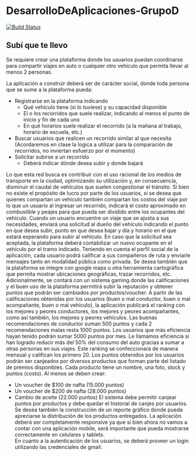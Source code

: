 DesarrolloDeAplicaciones-GrupoD
======

[![Build Status](https://travis-ci.org/siamofuori/DesarrolloDeAplicaciones-GrupoD.svg?branch=master)](https://travis-ci.org/siamofuori/DesarrolloDeAplicaciones-GrupoD)

## Subí que te llevo ##

Se requiere crear una plataforma donde los usuarios puedan coordinarse para compartir viajes en auto o cualquier otro vehículo que permita llevar al menos 2 personas.

La aplicación a construir deberá ser de carácter social, donde toda persona que se sume a la plataforma pueda:

* Registrarse en la plataforma indicando
  * Qué vehículo tiene (si lo tuviese) y su capacidad disponible
  * El o los recorridos que suele realizar, indicando al menos el punto de inicio y fin de cada uno
  * En qué horarios suele realizar el recorrido (a la mañana al trabajo, horario de escuela, etc.) 
* Buscar usuarios que realicen un recorrido similar al que necesita (Acordaremos en clase la logica a utilizar para la comparación de recorridos, no inviertan esfuerzo por el momento)
* Solicitar subirse a un recorrido 
  * Deberá indicar dónde desea subir y donde bajará

Lo que esta red busca es contribuir con el uso racional de los medios de transporte en la ciudad, optimizando su utilización y, en consecuencia, disminuir el caudal de vehículos que suelen congestionar el tránsito.
Si bien no existe el propósito de lucro por parte de los usuarios, si se desea que quienes compartan un vehículo también compartan los costos del viaje por lo que un usuario al ingresar un recorrido, indicará el costo aproximado en combustible y peajes para que pueda ser dividido entre los ocupantes del vehículo.
Cuando un usuario encuentre un viaje que se ajusta a sus necesidades, enviará una solicitud al dueño del vehículo indicando el punto en que desea subir, punto en que desea bajar y día y horario en el que estará esperando para subir al vehículo. En caso que la solicitud sea aceptada, la plataforma deberá contabilizar un nuevo ocupante en el vehículo por el tramo indicado.
Teniendo en cuenta el perfil social de la aplicación, cada usuario podrá calificar a sus compañeros de ruta y enviarle mensajes tanto en modalidad pública como privada. 
Se desea también que la plataforma se integre con google maps u otra herramienta cartográfica que permita mostrar ubicaciones geográficas, trazar recorridos, etc. 
Adicionalmente, se contará con un sistema gaming donde las calificaciones y el buen uso de la plataforma permitirá subir la reputación y obtener puntos que podrán ser cambiados por productos/voucher. A partir de las calificaciones obtenidas por los usuarios (buen o mal conductor, buen o mal acompañante, buen o mal vehículo), la aplicación publicará el ranking con los mejores y peores conductores, los mejores y peores acompañantes, como así también, los mejores y peores vehículos.
Las buenas recomendaciones de conductor suman 500 puntos y cada 2 recomendaciones malas resta 1000 puntos.
Los usuarios que más eficiencia hayan tenido podrán sumar 5000 puntos por mes. Le llamamos eficiencia si han logrado reducir más del 50% del consumo del auto gracias a sumar a otras personas en sus viajes. Este ranking se confeccionará de manera mensual y califican los primero 20.
Los puntos obtenidos por los usuarios podrán ser canjeados por diversos productos que forman parte del listado de premios disponibles. Cada producto tiene un nombre, una foto, stock y puntos (costo). Al menos se deben crear:
* Un voucher de $100 de nafta (15.000 puntos)
* Un voucher de $200 de nafta (28.000 puntos) 
* Cambio de aceite (22.000 puntos) 
El sistema debe permitir canjear puntos por productos y debe quedar el historial de canjes por usuarios. Se desea también la construcción de un reporte gráfico donde pueda apreciarse la distribución de los productos entregados. 
La aplicación deberá ser completamente responsive ya que si bien ahora no vamos a contar con una aplicación mobile, será importante que pueda mostrarse correctamente en celulares y tablets.  
En cuanto a la autenticación de los usuarios, se deberá proveer un login utilizando las credenciales de gmail.
